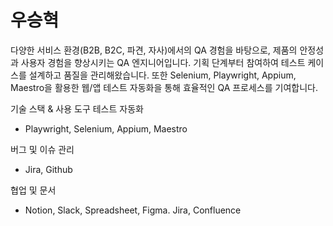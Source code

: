 # 우승혁
다양한 서비스 환경(B2B, B2C, 파견, 자사)에서의 QA 경험을 바탕으로, 제품의 안정성과 사용자 경험을 향상시키는 QA 엔지니어입니다. 기획 단계부터 참여하여 테스트 케이스를 설계하고 품질을 관리해왔습니다. 또한 Selenium, Playwright, Appium, Maestro을 활용한 웹/앱 테스트 자동화을 통해 효율적인 QA 프로세스를 기여합니다.

기술 스택 & 사용 도구
테스트 자동화
- Playwright, Selenium, Appium, Maestro

버그 및 이슈 관리
- Jira, Github

협업 및 문서
- Notion, Slack, Spreadsheet, Figma. Jira, Confluence

